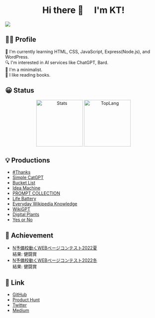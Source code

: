 <h1 align="center">
Hi there 👋　 I'm KT!
</h1>

![](https://komarev.com/ghpvc/?username=KosukeT-dev&color=blue)

## 👦🏻 Profile

🌱 I'm currently learning HTML, CSS, JavaScript, Express(Node.js), and WordPress. <br>
🔍 I'm interested in AI services like ChatGPT, Bard. <br>
👜 I'm a minimalist.<br>
📕 I like reading books.

## 😀 Status
<p align="center" >
  <img alt="Stats" height="150px" src="https://github-readme-stats.vercel.app/api?username=KosukeT-dev"/>  
  <img alt="TopLang" height="150px" src="https://github-readme-stats.vercel.app/api/top-langs/?username=KosukeT-dev&layout=compact"/>
</p>

## 💡 Productions
* [#Thanks](https://www.producthunt.com/posts/thanks-3)
* [Simple CatGPT](https://www.producthunt.com/posts/simple-catgpt)
* [Bucket List](https://www.producthunt.com/posts/bucket-list)
* [Idea Machine](https://www.producthunt.com/posts/idea-machine)
* [PROMPT COLLECTION](https://www.producthunt.com/posts/prompt-collection)
* [Life Battery](https://www.producthunt.com/posts/life-battery)
* [Everyday Wikipedia Knowledge](https://www.producthunt.com/posts/everyday-wikipedia-knowledge)
* [WikiGPT](https://www.producthunt.com/posts/wikigpt)
* [Digital Plants](https://www.producthunt.com/posts/digital-plants)
* [Yes or No](https://www.producthunt.com/posts/yes-or-no-3) 

## 👣 Achievement
* [N予備校動くWEBページコンテスト2022夏](https://nyobi-contest2022.web.app/)<br>
 結果: 健闘賞<br>
* [N予備校動くWEBページコンテスト2022冬](https://n-contest.web.app/2022/winter/result/index.html)<br>
 結果: 健闘賞

## 🔗 Link
* [GitHub](https://github.com/KosukeT-dev)
* [Product Hunt](https://www.producthunt.com/@kt_dev)
* [Twitter](https://twitter.com/happyman_dev)
* [Medium](https://medium.com/@KT_dev)
